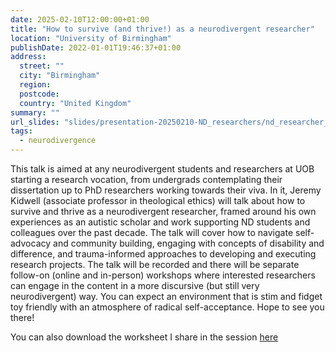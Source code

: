 ```yaml
---
date: 2025-02-10T12:00:00+01:00
title: "How to survive (and thrive!) as a neurodivergent researcher"
location: "University of Birmingham"
publishDate: 2022-01-01T19:46:37+01:00
address:
  street: ""
  city: "Birmingham"
  region:
  postcode:
  country: "United Kingdom"
summary: ""
url_slides: "slides/presentation-20250210-ND_researchers/nd_researcher_workshop.pptx"
tags:
  - neurodivergence
---
```


This talk is aimed at any neurodivergent students and researchers at UOB starting a research vocation, from undergrads contemplating their dissertation up to PhD researchers working towards their viva. In it, Jeremy Kidwell (associate professor in theological ethics) will talk about how to survive and thrive as a neurodivergent researcher, framed around his own experiences as an autistic scholar and work supporting ND students and colleagues over the past decade. The talk will cover how to navigate self-advocacy and community building, engaging with concepts of disability and difference, and trauma-informed approaches to developing and executing research projects. The talk will be recorded and there will be separate follow-on (online and in-person) workshops where interested researchers can engage in the content in a more discursive (but still very neurodivergent) way. You can expect an environment that is stim and fidget toy friendly with an atmosphere of radical self-acceptance. Hope to see you there!

You can also download the worksheet I share in the session <a href="slides/presentation-20250210-ND_researchers/worksheet.pdf">here</a>
